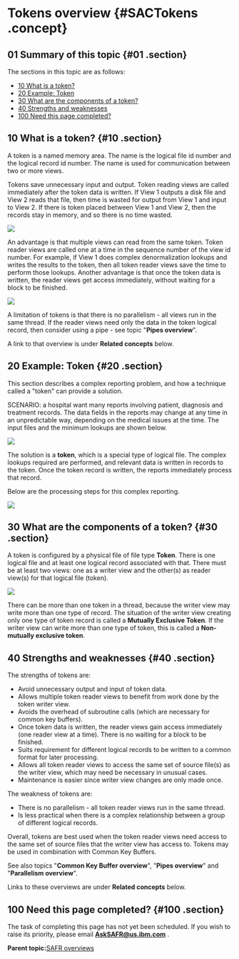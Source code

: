 # Tokens overview {#SACTokens .concept}

## 01 Summary of this topic {#01 .section}

The sections in this topic are as follows:

-   [10 What is a token?](SACTokens.md#10)
-   [20 Example: Token](SACTokens.md#20)
-   [30 What are the components of a token?](SACTokens.md#30)
-   [40 Strengths and weaknesses](SACTokens.md#40)
-   [100 Need this page completed?](SACTokens.md#100)

## 10 What is a token? {#10 .section}

A token is a named memory area. The name is the logical file id number and the logical record id number. The name is used for communication between two or more views.

Tokens save unnecessary input and output. Token reading views are called immediately after the token data is written. If View 1 outputs a disk file and View 2 reads that file, then time is wasted for output from View 1 and input to View 2. If there is token placed between View 1 and View 2, then the records stay in memory, and so there is no time wasted.

![](images/Tokens_Concept_01.gif)

An advantage is that multiple views can read from the same token. Token reader views are called one at a time in the sequence number of the view id number. For example, if View 1 does complex denormalization lookups and writes the results to the token, then all token reader views save the time to perform those lookups. Another advantage is that once the token data is written, the reader views get access immediately, without waiting for a block to be finished.

![](images/Tokens_Multi_Reader_01.gif)

A limitation of tokens is that there is no parallelism - all views run in the same thread. If the reader views need only the data in the token logical record, then consider using a pipe - see topic "**Pipes overview**".

A link to that overview is under **Related concepts** below.

## 20 Example: Token {#20 .section}

This section describes a complex reporting problem, and how a technique called a "token" can provide a solution.

SCENARIO: a hospital want many reports involving patient, diagnosis and treatment records. The data fields in the reports may change at any time in an unpredictable way, depending on the medical issues at the time. The input files and the minimum lookups are shown below.

![](images/PMExtFmt_Token_01.gif)

The solution is a **token**, which is a special type of logical file. The complex lookups required are performed, and relevant data is written in records to the token. Once the token record is written, the reports immediately process that record.

Below are the processing steps for this complex reporting.

![](images/PMExtFmt_Token_02.gif)

## 30 What are the components of a token? {#30 .section}

A token is configured by a physical file of file type **Token**. There is one logical file and at least one logical record associated with that. There must be at least two views: one as a writer view and the other\(s\) as reader view\(s\) for that logical file \(token\).

![](images/Tokens_Components_01.gif)

There can be more than one token in a thread, because the writer view may write more than one type of record. The situation of the writer view creating only one type of token record is called a **Mutually Exclusive Token**. If the writer view can write more than one type of token, this is called a **Non-mutually exclusive token**.

## 40 Strengths and weaknesses {#40 .section}

The strengths of tokens are:

-   Avoid unnecessary output and input of token data.
-   Allows multiple token reader views to benefit from work done by the token writer view.
-   Avoids the overhead of subroutine calls \(which are necessary for common key buffers\).
-   Once token data is written, the reader views gain access immediately \(one reader view at a time\). There is no waiting for a block to be finished.
-   Suits requirement for different logical records to be written to a common format for later processing.
-   Allows all token reader views to access the same set of source file\(s\) as the writer view, which may need be necessary in unusual cases.
-   Maintenance is easier since writer view changes are only made once.

The weakness of tokens are:

-   There is no parallelism - all token reader views run in the same thread.
-   Is less practical when there is a complex relationship between a group of different logical records.

Overall, tokens are best used when the token reader views need access to the same set of source files that the writer view has access to. Tokens may be used in combination with Common Key Buffers.

See also topics "**Common Key Buffer overview**", "**Pipes overview**" and "**Parallelism overview**".

Links to these overviews are under **Related concepts** below.

## 100 Need this page completed? {#100 .section}

The task of completing this page has not yet been scheduled. If you wish to raise its priority, please email **AskSAFR@us.ibm.com** .

**Parent topic:**[SAFR overviews](../html/AAR450Overviews.md)

